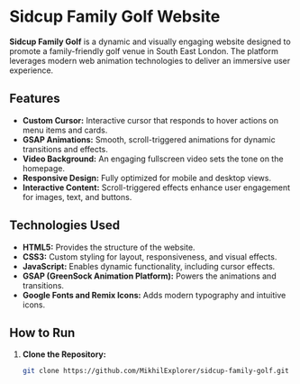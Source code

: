 # Sidcup Family Golf Website

**Sidcup Family Golf** is a dynamic and visually engaging website designed to promote a family-friendly golf venue in South East London. The platform leverages modern web animation technologies to deliver an immersive user experience.

## Features

- **Custom Cursor:** Interactive cursor that responds to hover actions on menu items and cards.
- **GSAP Animations:** Smooth, scroll-triggered animations for dynamic transitions and effects.
- **Video Background:** An engaging fullscreen video sets the tone on the homepage.
- **Responsive Design:** Fully optimized for mobile and desktop views.
- **Interactive Content:** Scroll-triggered effects enhance user engagement for images, text, and buttons.

## Technologies Used

- **HTML5:** Provides the structure of the website.
- **CSS3:** Custom styling for layout, responsiveness, and visual effects.
- **JavaScript:** Enables dynamic functionality, including cursor effects.
- **GSAP (GreenSock Animation Platform):** Powers the animations and transitions.
- **Google Fonts and Remix Icons:** Adds modern typography and intuitive icons.

## How to Run

1. **Clone the Repository:**
   ```bash
   git clone https://github.com/MikhilExplorer/sidcup-family-golf.git
